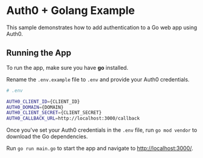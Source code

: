 # Auth0 + Golang Example

This sample demonstrates how to add authentication to a Go web app using Auth0.

## Running the App

To run the app, make sure you have **go** installed.

Rename the `.env.example` file to `.env` and provide your Auth0 credentials.

```bash
# .env

AUTH0_CLIENT_ID={CLIENT_ID}
AUTH0_DOMAIN={DOMAIN}
AUTH0_CLIENT_SECRET={CLIENT_SECRET}
AUTH0_CALLBACK_URL=http://localhost:3000/callback
```

Once you've set your Auth0 credentials in the `.env` file, run `go mod vendor` to download the Go dependencies.

Run `go run main.go` to start the app and navigate to [http://localhost:3000/](http://localhost:3000/).
